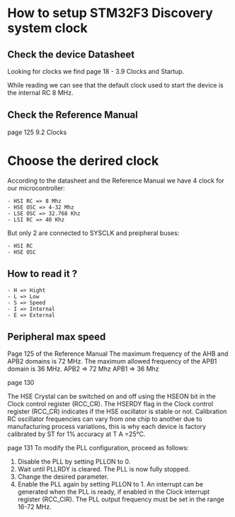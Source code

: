 # How to setup STM32F3 Discovery system clock

## Check the device Datasheet
Looking for clocks we find page 18 - 3.9 Clocks and Startup.

While reading we can see that the default clock used to start the device is the internal RC 8 MHz.

## Check the Reference Manual
page 125 9.2 Clocks
# Choose the derired clock
According to the datasheet and the Reference Manual we have 4 clock for our microcontroller:

	- HSI RC => 8 Mhz
	- HSE OSC => 4-32 Mhz
	- LSE OSC => 32.768 Khz
	- LSI RC => 40 Khz

But only 2 are connected to SYSCLK and preipheral buses:

	- HSI RC
	- HSE OSC

## How to read it ?
	- H => Hight
	- L => Low
	- S => Speed
	- I => Internal
	- E => External

## Peripheral max speed
Page 125 of the Reference Manual
The maximum frequency of the AHB and
APB2 domains is 72 MHz. The maximum allowed frequency of the APB1 domain is 36 MHz.
APB2 => 72 Mhz
APB1 => 36 Mhz



page 130

The HSE Crystal can be switched on and off using the HSEON bit in the Clock control
register (RCC_CR).
The HSERDY flag in the Clock control register (RCC_CR) indicates if the HSE oscillator is
stable or not.
Calibration
RC oscillator frequencies can vary from one chip to another due to manufacturing process
variations, this is why each device is factory calibrated by ST for 1% accuracy at T A =25°C.

page 131
To modify the PLL configuration, proceed as follows:
1. Disable the PLL by setting PLLON to 0.
2. Wait until PLLRDY is cleared. The PLL is now fully stopped.
3. Change the desired parameter.
4. Enable the PLL again by setting PLLON to 1.
An interrupt can be generated when the PLL is ready, if enabled in the Clock interrupt
register (RCC_CIR).
The PLL output frequency must be set in the range 16-72 MHz.
